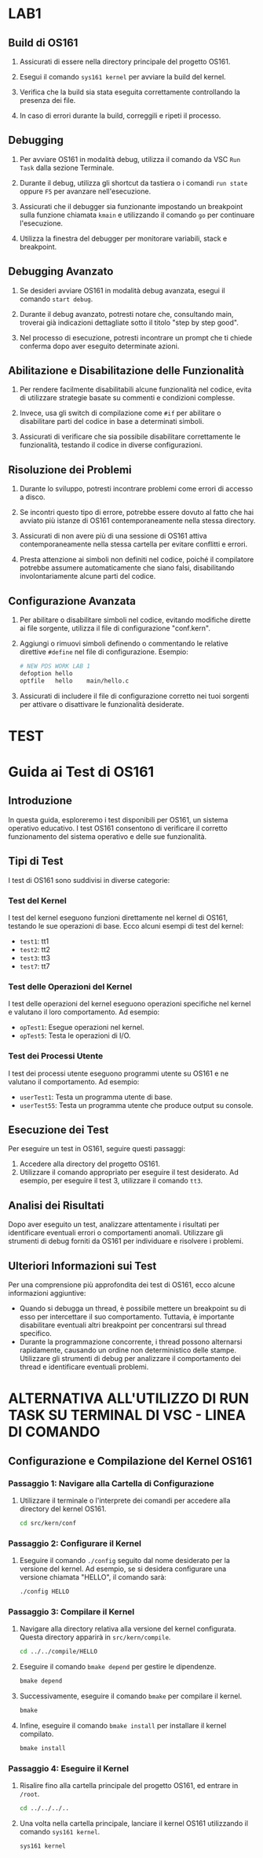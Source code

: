# LAB1

## Build di OS161

1. Assicurati di essere nella directory principale del progetto OS161.

2. Esegui il comando `sys161 kernel` per avviare la build del kernel.

3. Verifica che la build sia stata eseguita correttamente controllando la presenza dei file.

4. In caso di errori durante la build, correggili e ripeti il processo.

## Debugging

1. Per avviare OS161 in modalità debug, utilizza il comando da VSC `Run Task` dalla sezione Terminale.

2. Durante il debug, utilizza gli shortcut da tastiera o i comandi `run state` oppure `F5` per avanzare nell'esecuzione.

3. Assicurati che il debugger sia funzionante impostando un breakpoint sulla funzione chiamata `kmain` e utilizzando il comando `go` per continuare l'esecuzione.

4. Utilizza la finestra del debugger per monitorare variabili, stack e breakpoint.

## Debugging Avanzato

1. Se desideri avviare OS161 in modalità debug avanzata, esegui il comando `start debug`.

2. Durante il debug avanzato, potresti notare che, consultando main, troverai già indicazioni dettagliate sotto il titolo "step by step good".

3. Nel processo di esecuzione, potresti incontrare un prompt che ti chiede conferma dopo aver eseguito determinate azioni.

## Abilitazione e Disabilitazione delle Funzionalità

1. Per rendere facilmente disabilitabili alcune funzionalità nel codice, evita di utilizzare strategie basate su commenti e condizioni complesse.

2. Invece, usa gli switch di compilazione come `#if` per abilitare o disabilitare parti del codice in base a determinati simboli.

3. Assicurati di verificare che sia possibile disabilitare correttamente le funzionalità, testando il codice in diverse configurazioni.

## Risoluzione dei Problemi

1. Durante lo sviluppo, potresti incontrare problemi come errori di accesso a disco.

2. Se incontri questo tipo di errore, potrebbe essere dovuto al fatto che hai avviato più istanze di OS161 contemporaneamente nella stessa directory.

3. Assicurati di non avere più di una sessione di OS161 attiva contemporaneamente nella stessa cartella per evitare conflitti e errori.

4. Presta attenzione ai simboli non definiti nel codice, poiché il compilatore potrebbe assumere automaticamente che siano falsi, disabilitando involontariamente alcune parti del codice.

## Configurazione Avanzata

1. Per abilitare o disabilitare simboli nel codice, evitando modifiche dirette ai file sorgente, utilizza il file di configurazione "conf.kern".

2. Aggiungi o rimuovi simboli definendo o commentando le relative direttive `#define` nel file di configurazione. Esempio:

    ```makefile
    # NEW PDS WORK LAB 1
    defoption hello
    optfile   hello    main/hello.c 
    ```

3. Assicurati di includere il file di configurazione corretto nei tuoi sorgenti per attivare o disattivare le funzionalità desiderate.

# TEST

# Guida ai Test di OS161

## Introduzione

In questa guida, esploreremo i test disponibili per OS161, un sistema operativo educativo. I test OS161 consentono di verificare il corretto funzionamento del sistema operativo e delle sue funzionalità.

## Tipi di Test

I test di OS161 sono suddivisi in diverse categorie:

### Test del Kernel

I test del kernel eseguono funzioni direttamente nel kernel di OS161, testando le sue operazioni di base. Ecco alcuni esempi di test del kernel:

- `test1`: tt1
- `test2`: tt2
- `test3`: tt3
- `test7`: tt7

### Test delle Operazioni del Kernel

I test delle operazioni del kernel eseguono operazioni specifiche nel kernel e valutano il loro comportamento. Ad esempio:

- `opTest1`: Esegue operazioni nel kernel.
- `opTest5`: Testa le operazioni di I/O.

### Test dei Processi Utente

I test dei processi utente eseguono programmi utente su OS161 e ne valutano il comportamento. Ad esempio:

- `userTest1`: Testa un programma utente di base.
- `userTest55`: Testa un programma utente che produce output su console.

## Esecuzione dei Test

Per eseguire un test in OS161, seguire questi passaggi:

1. Accedere alla directory del progetto OS161.
2. Utilizzare il comando appropriato per eseguire il test desiderato. Ad esempio, per eseguire il test 3, utilizzare il comando `tt3`.

## Analisi dei Risultati

Dopo aver eseguito un test, analizzare attentamente i risultati per identificare eventuali errori o comportamenti anomali. Utilizzare gli strumenti di debug forniti da OS161 per individuare e risolvere i problemi.

## Ulteriori Informazioni sui Test

Per una comprensione più approfondita dei test di OS161, ecco alcune informazioni aggiuntive:

- Quando si debugga un thread, è possibile mettere un breakpoint su di esso per intercettare il suo comportamento. Tuttavia, è importante disabilitare eventuali altri breakpoint per concentrarsi sul thread specifico.
- Durante la programmazione concorrente, i thread possono alternarsi rapidamente, causando un ordine non deterministico delle stampe. Utilizzare gli strumenti di debug per analizzare il comportamento dei thread e identificare eventuali problemi.


# ALTERNATIVA ALL'UTILIZZO DI RUN TASK SU TERMINAL DI VSC - LINEA DI COMANDO

## Configurazione e Compilazione del Kernel OS161

### Passaggio 1: Navigare alla Cartella di Configurazione

1. Utilizzare il terminale o l'interprete dei comandi per accedere alla directory del kernel OS161.
   ```bash
   cd src/kern/conf
   ```

### Passaggio 2: Configurare il Kernel

1. Eseguire il comando `./config` seguito dal nome desiderato per la versione del kernel. Ad esempio, se si desidera configurare una versione chiamata "HELLO", il comando sarà:
   ```bash
   ./config HELLO
   ```

### Passaggio 3: Compilare il Kernel

1. Navigare alla directory relativa alla versione del kernel configurata. Questa directory apparirà in `src/kern/compile`.
   ```bash
   cd ../../compile/HELLO
   ```

2. Eseguire il comando `bmake depend` per gestire le dipendenze.
   ```bash
   bmake depend
   ```

3. Successivamente, eseguire il comando `bmake` per compilare il kernel.
   ```bash
   bmake
   ```

4. Infine, eseguire il comando `bmake install` per installare il kernel compilato.
   ```bash
   bmake install
   ```

### Passaggio 4: Eseguire il Kernel

1. Risalire fino alla cartella principale del progetto OS161, ed entrare in `/root`.
   ```bash
   cd ../../../..
   ```

2. Una volta nella cartella principale, lanciare il kernel OS161 utilizzando il comando `sys161 kernel`.
   ```bash
   sys161 kernel
   ```